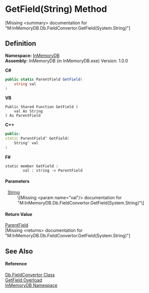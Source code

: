 # GetField(String) Method


\[Missing &lt;summary&gt; documentation for "M:InMemoryDB.Db.FieldConvertor.GetField(System.String)"\]



## Definition
**Namespace:** <a href="InMemoryDB/Help/044e8d7f-0f94-a8b4-bd65-529f6359fdf7">InMemoryDB</a>  
**Assembly:** InMemoryDB (in InMemoryDB.exe) Version: 1.0.0

**C#**
``` C#
public static ParentField GetField(
	string val
)
```
**VB**
``` VB
Public Shared Function GetField ( 
	val As String
) As ParentField
```
**C++**
``` C++
public:
static ParentField^ GetField(
	String^ val
)
```
**F#**
``` F#
static member GetField : 
        val : string -> ParentField 
```



#### Parameters
<dl><dt>  <a href="InMemoryDB/Help/https://learn.microsoft.com/dotnet/api/system.string" target="_blank" rel="noopener noreferrer">String</a></dt><dd>\[Missing &lt;param name="val"/&gt; documentation for "M:InMemoryDB.Db.FieldConvertor.GetField(System.String)"\]</dd></dl>

#### Return Value
<a href="InMemoryDB/Help/5461e5eb-5405-4cba-b818-6e7fd22b84dd">ParentField</a>  
\[Missing &lt;returns&gt; documentation for "M:InMemoryDB.Db.FieldConvertor.GetField(System.String)"\]

## See Also


#### Reference
<a href="InMemoryDB/Help/4fbc5763-f72d-71a7-e56d-5031feba9090">Db.FieldConvertor Class</a>  
<a href="InMemoryDB/Help/d0471142-7898-ad3d-368c-18a14307a12e">GetField Overload</a>  
<a href="InMemoryDB/Help/044e8d7f-0f94-a8b4-bd65-529f6359fdf7">InMemoryDB Namespace</a>  
